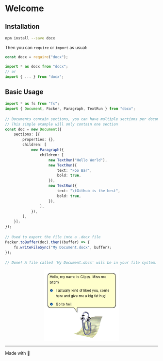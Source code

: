 # Welcome

## Installation

```sh
npm install --save docx
```

Then you can `require` or `import` as usual:

```ts
const docx = require("docx");
```

```ts
import * as docx from "docx";
// or
import { ... } from "docx";
```

## Basic Usage

```ts
import * as fs from "fs";
import { Document, Packer, Paragraph, TextRun } from "docx";

// Documents contain sections, you can have multiple sections per document, go here to learn more about sections
// This simple example will only contain one section
const doc = new Document({
    sections: [{
        properties: {},
        children: [
            new Paragraph({
                children: [
                    new TextRun("Hello World"),
                    new TextRun({
                        text: "Foo Bar",
                        bold: true,
                    }),
                    new TextRun({
                        text: "\tGithub is the best",
                        bold: true,
                    }),
                ],
            }),
        ],
    }];
});

// Used to export the file into a .docx file
Packer.toBuffer(doc).then((buffer) => {
    fs.writeFileSync("My Document.docx", buffer);
});

// Done! A file called 'My Document.docx' will be in your file system.
```

<p align="center">
    <img alt="clippy the assistant" src="./clippy.png">
</p>

---

Made with 💖
